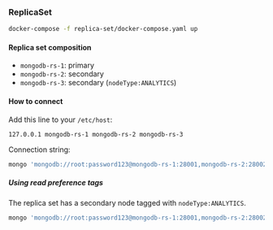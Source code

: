 ### ReplicaSet

``` sh
docker-compose -f replica-set/docker-compose.yaml up
```

#### Replica set composition

- `mongodb-rs-1`: primary
- `mongodb-rs-2`: secondary
- `mongodb-rs-3`: secondary (`nodeType:ANALYTICS`)

#### How to connect

Add this line to your `/etc/host`:

```
127.0.0.1 mongodb-rs-1 mongodb-rs-2 mongodb-rs-3
```

Connection string:

``` sh
mongo 'mongodb://root:password123@mongodb-rs-1:28001,mongodb-rs-2:28002,mongodb-rs-3:28003/db1?authSource=admin&replicaSet=replicaset'
```

##### Using read preference tags

The replica set has a secondary node tagged with `nodeType:ANALYTICS`.

``` sh
mongo 'mongodb://root:password123@mongodb-rs-1:28001,mongodb-rs-2:28002,mongodb-rs-3:28003/db1?authSource=admin&replicaSet=replicaset&readPreference=secondary&readPreferenceTags=nodeType:ANALYTICS'
```
